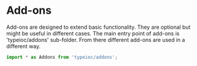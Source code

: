 # Add-ons

Add-ons are designed to extend basic functionality. They are optional but might be useful in different cases. The main entry point of add-ons is 'typeioc/addons' sub-folder. From there different add-ons are used in a different way.

```typescript
import * as Addons from 'typeioc/addons';
```
